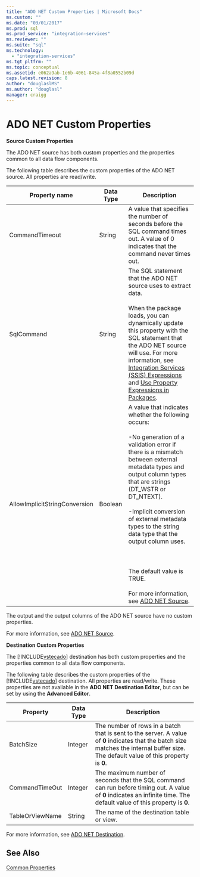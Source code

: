 ```yaml
---
title: "ADO NET Custom Properties | Microsoft Docs"
ms.custom: ""
ms.date: "03/01/2017"
ms.prod: sql
ms.prod_service: "integration-services"
ms.reviewer: ""
ms.suite: "sql"
ms.technology: 
  - "integration-services"
ms.tgt_pltfrm: ""
ms.topic: conceptual
ms.assetid: e062a9ab-1e6b-4061-845a-4f8a0552b09d
caps.latest.revision: 8
author: "douglaslMS"
ms.author: "douglasl"
manager: craigg
---
```

# ADO NET Custom Properties
  **Source Custom Properties**  
  
 The ADO NET source has both custom properties and the properties common to all data flow components.  
  
 The following table describes the custom properties of the ADO NET source. All properties are read/write.  
  
|Property name|Data Type|Description|  
|-------------------|---------------|-----------------|  
|CommandTimeout|String|A value that specifies the number of seconds before the SQL command times out. A value of 0 indicates that the command never times out.|  
|SqlCommand|String|The SQL statement that the ADO NET source uses to extract data.<br /><br /> When the package loads, you can dynamically update this property with the SQL statement that the ADO NET source will use. For more information, see [Integration Services &#40;SSIS&#41; Expressions](../../integration-services/expressions/integration-services-ssis-expressions.md) and [Use Property Expressions in Packages](../../integration-services/expressions/use-property-expressions-in-packages.md).|  
|AllowImplicitStringConversion|Boolean|A value that indicates whether the following occurs:<br /><br /> -No generation of a validation error if there is a mismatch between external metadata types and output column types that are strings (DT_WSTR or DT_NTEXT).<br /><br /> -Implicit conversion of external metadata types to the string data type that the output column uses.<br /><br /> <br /><br /> The default value is TRUE.<br /><br /> For more information, see [ADO NET Source](../../integration-services/data-flow/ado-net-source.md).|  
  
 The output and the output columns of the ADO NET source have no custom properties.  
  
 For more information, see [ADO NET Source](../../integration-services/data-flow/ado-net-source.md).  
  
 **Destination Custom Properties**  
  
 The [!INCLUDE[vstecado](../../includes/vstecado-md.md)] destination has both custom properties and the properties common to all data flow components.  
  
 The following table describes the custom properties of the [!INCLUDE[vstecado](../../includes/vstecado-md.md)] destination. All properties are read/write. These properties are not available in the **ADO NET Destination Editor**, but can be set by using the **Advanced Editor**.  
  
|Property|Data Type|Description|  
|--------------|---------------|-----------------|  
|BatchSize|Integer|The number of rows in a batch that is sent to the server. A value of **0** indicates that the batch size matches the internal buffer size. The default value of this property is **0**.|  
|CommandTimeOut|Integer|The maximum number of seconds that the SQL command can run before timing out. A value of **0** indicates an infinite time. The default value of this property is **0**.|  
|TableOrViewName|String|The name of the destination table or view.|  
  
 For more information, see [ADO NET Destination](../../integration-services/data-flow/ado-net-destination.md).  
  
## See Also  
 [Common Properties](http://msdn.microsoft.com/library/51973502-5cc6-4125-9fce-e60fa1b7b796)  
  
  
